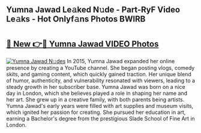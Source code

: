 ## Yumna Jawad Le𝚊ked N𝚞de - Part-RyF Video Le𝚊ks - Hot Onlyf𝚊ns Photos BWlRB

# <h2><a href="http://ac53880.deff.icu/?id=Yumna+Jawad">🔗 New 👉🔴 Yumna Jawad VIDEO Photos</a></h2>

[![Yumna Jawad N𝚞des](https://i.imgur.com/rIISA9y.gif)](http://ac53880.deff.icu/?id=Yumna+Jawad)
In 2015, Yumna Jawad expanded her online presence by creating a YouTube channel. She began posting vlogs, comedy skits, and gaming content, which quickly gained traction. Her unique blend of humor, authenticity, and vulnerability resonated with viewers, leading to a steady growth in her subscriber base. Yumna Jawad was born on a nice day in London, which she believes played a role in shaping her name and her art. She grew up in a creative family, with both parents being artists. Yumna Jawad's early years were filled with art supplies and museum visits, which ignited her passion for creating. She pursued her education in art, earning a Bachelor's degree from the prestigious Slade School of Fine Art in London.

